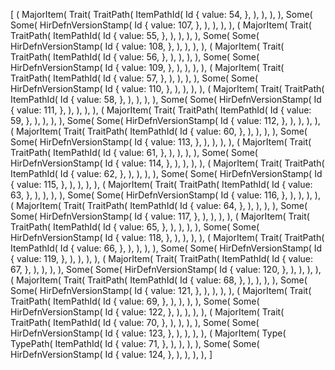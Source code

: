 [
    (
        MajorItem(
            Trait(
                TraitPath(
                    ItemPathId(
                        Id {
                            value: 54,
                        },
                    ),
                ),
            ),
        ),
        Some(
            Some(
                HirDefnVersionStamp(
                    Id {
                        value: 107,
                    },
                ),
            ),
        ),
    ),
    (
        MajorItem(
            Trait(
                TraitPath(
                    ItemPathId(
                        Id {
                            value: 55,
                        },
                    ),
                ),
            ),
        ),
        Some(
            Some(
                HirDefnVersionStamp(
                    Id {
                        value: 108,
                    },
                ),
            ),
        ),
    ),
    (
        MajorItem(
            Trait(
                TraitPath(
                    ItemPathId(
                        Id {
                            value: 56,
                        },
                    ),
                ),
            ),
        ),
        Some(
            Some(
                HirDefnVersionStamp(
                    Id {
                        value: 109,
                    },
                ),
            ),
        ),
    ),
    (
        MajorItem(
            Trait(
                TraitPath(
                    ItemPathId(
                        Id {
                            value: 57,
                        },
                    ),
                ),
            ),
        ),
        Some(
            Some(
                HirDefnVersionStamp(
                    Id {
                        value: 110,
                    },
                ),
            ),
        ),
    ),
    (
        MajorItem(
            Trait(
                TraitPath(
                    ItemPathId(
                        Id {
                            value: 58,
                        },
                    ),
                ),
            ),
        ),
        Some(
            Some(
                HirDefnVersionStamp(
                    Id {
                        value: 111,
                    },
                ),
            ),
        ),
    ),
    (
        MajorItem(
            Trait(
                TraitPath(
                    ItemPathId(
                        Id {
                            value: 59,
                        },
                    ),
                ),
            ),
        ),
        Some(
            Some(
                HirDefnVersionStamp(
                    Id {
                        value: 112,
                    },
                ),
            ),
        ),
    ),
    (
        MajorItem(
            Trait(
                TraitPath(
                    ItemPathId(
                        Id {
                            value: 60,
                        },
                    ),
                ),
            ),
        ),
        Some(
            Some(
                HirDefnVersionStamp(
                    Id {
                        value: 113,
                    },
                ),
            ),
        ),
    ),
    (
        MajorItem(
            Trait(
                TraitPath(
                    ItemPathId(
                        Id {
                            value: 61,
                        },
                    ),
                ),
            ),
        ),
        Some(
            Some(
                HirDefnVersionStamp(
                    Id {
                        value: 114,
                    },
                ),
            ),
        ),
    ),
    (
        MajorItem(
            Trait(
                TraitPath(
                    ItemPathId(
                        Id {
                            value: 62,
                        },
                    ),
                ),
            ),
        ),
        Some(
            Some(
                HirDefnVersionStamp(
                    Id {
                        value: 115,
                    },
                ),
            ),
        ),
    ),
    (
        MajorItem(
            Trait(
                TraitPath(
                    ItemPathId(
                        Id {
                            value: 63,
                        },
                    ),
                ),
            ),
        ),
        Some(
            Some(
                HirDefnVersionStamp(
                    Id {
                        value: 116,
                    },
                ),
            ),
        ),
    ),
    (
        MajorItem(
            Trait(
                TraitPath(
                    ItemPathId(
                        Id {
                            value: 64,
                        },
                    ),
                ),
            ),
        ),
        Some(
            Some(
                HirDefnVersionStamp(
                    Id {
                        value: 117,
                    },
                ),
            ),
        ),
    ),
    (
        MajorItem(
            Trait(
                TraitPath(
                    ItemPathId(
                        Id {
                            value: 65,
                        },
                    ),
                ),
            ),
        ),
        Some(
            Some(
                HirDefnVersionStamp(
                    Id {
                        value: 118,
                    },
                ),
            ),
        ),
    ),
    (
        MajorItem(
            Trait(
                TraitPath(
                    ItemPathId(
                        Id {
                            value: 66,
                        },
                    ),
                ),
            ),
        ),
        Some(
            Some(
                HirDefnVersionStamp(
                    Id {
                        value: 119,
                    },
                ),
            ),
        ),
    ),
    (
        MajorItem(
            Trait(
                TraitPath(
                    ItemPathId(
                        Id {
                            value: 67,
                        },
                    ),
                ),
            ),
        ),
        Some(
            Some(
                HirDefnVersionStamp(
                    Id {
                        value: 120,
                    },
                ),
            ),
        ),
    ),
    (
        MajorItem(
            Trait(
                TraitPath(
                    ItemPathId(
                        Id {
                            value: 68,
                        },
                    ),
                ),
            ),
        ),
        Some(
            Some(
                HirDefnVersionStamp(
                    Id {
                        value: 121,
                    },
                ),
            ),
        ),
    ),
    (
        MajorItem(
            Trait(
                TraitPath(
                    ItemPathId(
                        Id {
                            value: 69,
                        },
                    ),
                ),
            ),
        ),
        Some(
            Some(
                HirDefnVersionStamp(
                    Id {
                        value: 122,
                    },
                ),
            ),
        ),
    ),
    (
        MajorItem(
            Trait(
                TraitPath(
                    ItemPathId(
                        Id {
                            value: 70,
                        },
                    ),
                ),
            ),
        ),
        Some(
            Some(
                HirDefnVersionStamp(
                    Id {
                        value: 123,
                    },
                ),
            ),
        ),
    ),
    (
        MajorItem(
            Type(
                TypePath(
                    ItemPathId(
                        Id {
                            value: 71,
                        },
                    ),
                ),
            ),
        ),
        Some(
            Some(
                HirDefnVersionStamp(
                    Id {
                        value: 124,
                    },
                ),
            ),
        ),
    ),
]